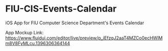 FIU-CIS-Events-Calendar
=======================

iOS App for FIU Computer Science Department's Events Calendar

App Mockup Link: https://www.fluidui.com/editor/live/preview/p_iEfzqJ2aaT4MZCo0ecHWlMm8V8FyMLcu.1396306364144
